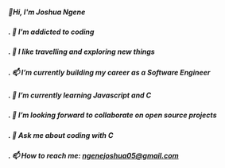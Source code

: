 ##### 👋Hi, I'm Joshua Ngene

##### . 👀 I'm addicted to coding
##### . 👀 I like travelling and exploring new things
##### . 📫 I’m currently building my career as a Software Engineer
##### . 🌱 I’m currently learning Javascript and C
##### . 🌱 I’m looking forward to collaborate on open source projects
##### . 💬 Ask me about coding with C
##### . 📫 How to reach me: ngenejoshua05@gmail.com

